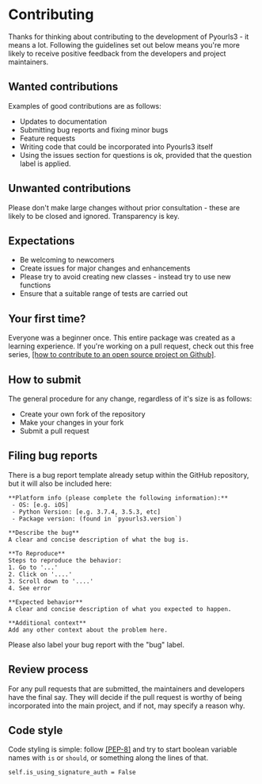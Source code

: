 # Contributing

Thanks for thinking about contributing to the development of Pyourls3 - it means a lot. Following the guidelines set out
below means you're more likely to receive positive feedback from the developers and project maintainers. 

## **Wanted contributions**

Examples of good contributions are as follows:

* Updates to documentation
* Submitting bug reports and fixing minor bugs
* Feature requests
* Writing code that could be incorporated into Pyourls3 itself
* Using the issues section for questions is ok, provided that the question label is applied.

## **Unwanted contributions**

Please don't make large changes without prior consultation - these are likely to be closed and ignored. Transparency is
key.

## **Expectations**

* Be welcoming to newcomers
* Create issues for major changes and enhancements
* Please try to avoid creating new classes - instead try to use new functions
* Ensure that a suitable range of tests are carried out

## **Your first time?**

Everyone was a beginner once. This entire package was created as a learning experience. If you're working on a pull request,
check out this free series, [[how to contribute to an open source project on Github]](https://egghead.io/series/how-to-contribute-to-an-open-source-project-on-github).

## **How to submit**

The general procedure for any change, regardless of it's size is as follows:

* Create your own fork of the repository
* Make your changes in your fork
* Submit a pull request

## **Filing bug reports**

There is a bug report template already setup within the GitHub repository, but it will also be included here:
    
    **Platform info (please complete the following information):**
     - OS: [e.g. iOS]
     - Python Version: [e.g. 3.7.4, 3.5.3, etc]
     - Package version: (found in `pyourls3.version`)
    
    **Describe the bug**
    A clear and concise description of what the bug is.
    
    **To Reproduce**
    Steps to reproduce the behavior:
    1. Go to '...'
    2. Click on '....'
    3. Scroll down to '....'
    4. See error
    
    **Expected behavior**
    A clear and concise description of what you expected to happen.
    
    **Additional context**
    Add any other context about the problem here.
    
Please also label your bug report with the "bug" label.

## **Review process**

For any pull requests that are submitted, the maintainers and developers have the final say. They will decide if the pull
request is worthy of being incorporated into the main project, and if not, may specify a reason why.

## **Code style**

Code styling is simple: follow [[PEP-8]](https://www.python.org/dev/peps/pep-0008/) and try to start boolean variable names
with `is` or `should`, or something along the lines of that.

    self.is_using_signature_auth = False